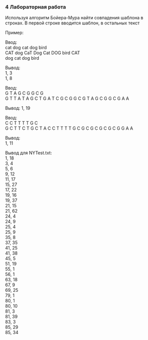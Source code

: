 ### 4 Лабораторная работа
Используя алгоритм Бойера-Мура найти совпадения шаблона в строках. В первой строке вводится шаблон, в остальных текст

Пример:

Ввод:   
cat dog cat dog bird   
CAT dog CaT Dog Cat DOG bird CAT   
dog cat dog bird   

Вывод:   
1, 3   
1, 8

Ввод:   
G T A G C G G C G   
G T T A T A G C T G A T C G C G G C G T A G C G G C G A A

Вывод:
1, 19

Ввод:   
C C T T T T G C   
G C T T C T G C T A C C T T T T G C G C G C G C G C G G A A   

Вывод:   
1, 11

Вывод для NYTest.txt:                                                                                                            
1, 18   
3, 4   
5, 6   
9, 12   
11, 17   
15, 27   
17, 22   
19, 16   
19, 37   
21, 15   
21, 62   
24, 4   
24, 9   
25, 4   
25, 9   
35, 8   
37, 35   
41, 25   
41, 38   
45, 5   
51, 19   
55, 1   
56, 1   
63, 18   
67, 9   
69, 25   
79, 1   
80, 1   
80, 10   
81, 3   
81, 39   
83, 3   
85, 29   
85, 34   
